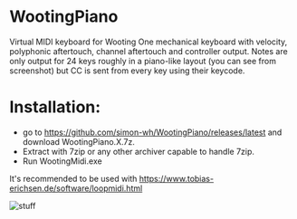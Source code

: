 # WootingPiano
Virtual MIDI keyboard for Wooting One mechanical keyboard with velocity, polyphonic aftertouch, channel aftertouch and controller output. Notes are only output for 24 keys roughly in a piano-like layout (you can see from screenshot) but CC is sent from every key using their keycode.

# Installation:
* go to https://github.com/simon-wh/WootingPiano/releases/latest and download WootingPiano.X.7z.
* Extract with 7zip or any other archiver capable to handle 7zip.
* Run WootingMidi.exe

It's recommended to be used with https://www.tobias-erichsen.de/software/loopmidi.html

![stuff](https://raw.githubusercontent.com/microdee/WootingPiano/master/piano.gif)

